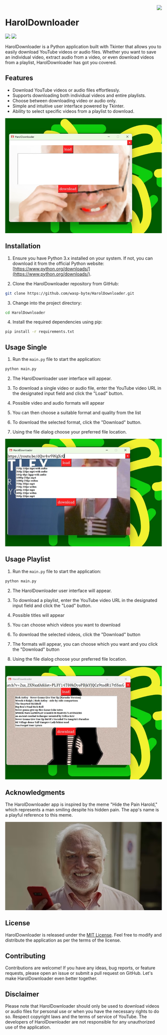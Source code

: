 <img src="haroldownloader.ico" align="right" />

# HarolDownloader 
<img src='https://img.shields.io/github/v/release/wasp-byte/HarolDownloader?color=%23FF2021&label=version&style=for-the-badge'> <img src='https://img.shields.io/github/license/wasp-byte/HarolDownloader?color=%23FF2021&style=for-the-badge'>

HarolDownloader is a Python application built with Tkinter that allows you to easily download YouTube videos or audio files. Whether you want to save an individual video, extract audio from a video, or even download videos from a playlist, HarolDownloader has got you covered.

## Features

- Download YouTube videos or audio files effortlessly.
- Supports downloading both individual videos and entire playlists.
- Choose between downloading video or audio only.
- Simple and intuitive user interface powered by Tkinter.
- Ability to select specific videos from a playlist to download.

<img src="readme/main.jpeg" align="center" />

## Installation

1. Ensure you have Python 3.x installed on your system. If not, you can download it from the official Python website: [https://www.python.org/downloads/](https://www.python.org/downloads/).

2. Clone the HarolDownloader repository from GitHub:

```bash
git clone https://github.com/wasp-byte/HarolDownloader.git
```

3. Change into the project directory:

```bash
cd HarolDownloader
```

4. Install the required dependencies using pip:

```bash
pip install -r requirements.txt
```

## Usage Single

1. Run the `main.py` file to start the application:

```bash
python main.py
```

2. The HarolDownloader user interface will appear.

3. To download a single video or audio file, enter the YouTube video URL in the designated input field and click the "Load" button.

4. Possible video and audio formats will appear

5. You can then choose a suitable format and quality from the list

6. To download the selected format, click the "Download" button.

7. Using the file dialog choose your preferred file location.

<img src="readme/single.jpeg" align="center" />

## Usage Playlist

1. Run the `main.py` file to start the application:

```bash
python main.py
```

2. The HarolDownloader user interface will appear.

3. To download a playlist, enter the YouTube video URL in the designated input field and click the "Load" button.

4. Possible titles will appear

5. You can choose which videos you want to download

6. To download the selected videos, click the "Download" button

7. The formats will appear, you can choose which you want and you click the "Download" button

8. Using the file dialog choose your preferred file location.

<img src="readme/playlist.jpeg" align="center" />

## Acknowledgments

The HarolDownloader app is inspired by the meme "Hide the Pain Harold," which represents a man smiling despite his hidden pain. The app's name is a playful reference to this meme.

<img src="readme/acknowledgments.jpeg" align="center" />

## License

HarolDownloader is released under the [MIT License](LICENSE). Feel free to modify and distribute the application as per the terms of the license.

## Contributing

Contributions are welcome! If you have any ideas, bug reports, or feature requests, please open an issue or submit a pull request on GitHub. Let's make HarolDownloader even better together.

## Disclaimer

Please note that HarolDownloader should only be used to download videos or audio files for personal use or when you have the necessary rights to do so. Respect copyright laws and the terms of service of YouTube. The developers of HarolDownloader are not responsible for any unauthorized use of the application.
